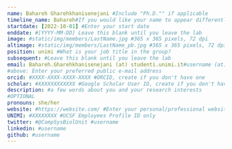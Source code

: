```yaml
---
name: Bahareh Gharehkhanisenejani #Include "Ph.D."" if applicable
timeline_name: Bahareh#If you would like your name to appear differently on the Lab timeline, fill out this line.
startdate: [2022-10-01] #Enter your start date
enddate: #[YYYY-MM-DD] Leave this blank until you leave the lab
image: #static/img/members/LastName.jpg #365 x 365 pixels, 72 dpi
altimage: #static/img/members/LastName_pb.jpg #365 x 365 pixels, 72 dpi
position: unimi #What is your job title in the group?
subsequent: #Leave this blank until you leave the lab
email: Bahareh.Gharehkhanisenejani (at) studenti.unimi.it#username (at) domain.com 
#above: Enter your preferred public e-mail address
orcid: #XXXX-XXXX-XXXX-XXXX #ORCID, create if you don't have one
scholar: #XXXXXXXXXXXX #Google Scholar User ID, create if you don't have one
description: #a few words about you and your research interests
#OPTIONAL
pronouns: she/her
website: #https://website.com/ #Enter your personal/professional website
UNIMI: #XXXXXXXX #UCSF Employees Profile ID only
twitter: #@CompSysBiolUnit #username
linkedin: #username
github: #username
---
```


